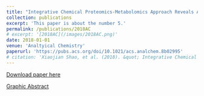 ```yaml
---
title: "Integrative Chemical Proteomics-Metabolomics Approach Reveals Acaca/Acacb as Direct Molecular Targets of PFOA"
collection: publications
excerpt: 'This paper is about the number 5.'
permalink: /publications/2018AC
# excerpt: '[2018AC](/images/2018AC.png)'
date: 2018-01-01
venue: 'Analtyical Chemistry'
paperurl: 'https://pubs.acs.org/doi/10.1021/acs.analchem.8b02995'
# citation: 'Xiaojian Shao, et al. (2018). &quot; Integrative Chemical Proteomics-Metabolomics Approach Reveals Acaca/Acacb as Direct Molecular Targets of PFOA.&quot; <i>Analtyical Chemistry</i>. 1(1).'
---
```


[Download paper here](https://rocketjishao.github.io/files/2018AC.pdf)

[Graphic Abstract](/images/2018AC.png)
